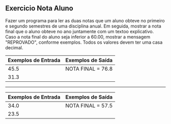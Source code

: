 ## Exercicio Nota Aluno
Fazer um programa para ler as duas notas que um aluno obteve no primeiro e segundo semestres de uma disciplina anual. Em seguida, mostrar a nota final que o aluno obteve no ano juntamente com um textoo explicativo. Caso a nota final do aluno seja inferior a 60.00, mostrar a mensagem "REPROVADO", conforme exemplos. Todos os valores devem ter uma casa decimal.

| Exemplos de Entrada | 	Exemplos de Saída  |
| ------------- | ------------- |
| 45.5  | NOTA FINAL = 76.8  |
| 31.3  |  |

----------------------------------------------------
| Exemplos de Entrada | 	Exemplos de Saída  |
| ------------- | ------------- |
| 34.0 | NOTA FINAL = 57.5  |
| 23.5  |  |




